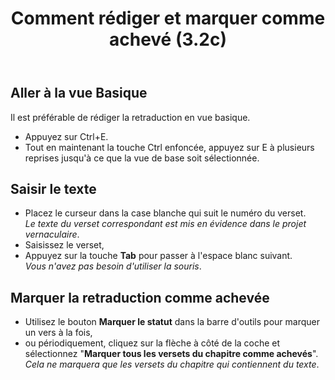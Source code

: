 ﻿---
title: Comment rédiger et marquer comme achevé (3.2c)
---
## Aller à la vue Basique

Il est préférable de rédiger la retraduction en vue basique.

-   Appuyez sur Ctrl+E.
-   Tout en maintenant la touche Ctrl enfoncée, appuyez sur E à plusieurs reprises jusqu'à ce que la vue de base soit sélectionnée.

## Saisir le texte

-   Placez le curseur dans la case blanche qui suit le numéro du verset.  
    *Le texte du verset correspondant est mis en évidence dans le projet vernaculaire*.
-   Saisissez le verset,
-   Appuyez sur la touche **Tab** pour passer à l'espace blanc suivant.  
    *Vous n'avez pas besoin d'utiliser la souris*.

## Marquer la retraduction comme achevée

-   Utilisez le bouton **Marquer le statut** dans la barre d'outils pour marquer un vers à la fois,
-   ou périodiquement, cliquez sur la flèche à côté de la coche et sélectionnez "**Marquer tous les versets du chapitre comme achevés**".  
    *Cela ne marquera que les versets du chapitre qui contiennent du texte*.


